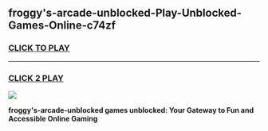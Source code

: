 
## froggy's-arcade-unblocked-Play-Unblocked-Games-Online-c74zf
<h3>
<a href="https://premium76.site?title=froggy's-arcade-unblocked&ref=25A">CLICK TO PLAY</a></h3>
<hr>

<h3>
<a href="https://premium76.site?title=froggy's-arcade-unblocked&ref=25A">CLICK 2 PLAY</a>
  
</h3>

<a href="https://premium76.site?title=froggy's-arcade-unblocked&ref=25A"><img src="https://clearcache.store/games.png"></a>


**froggy's-arcade-unblocked games unblocked: Your Gateway to Fun and Accessible Online Gaming**
